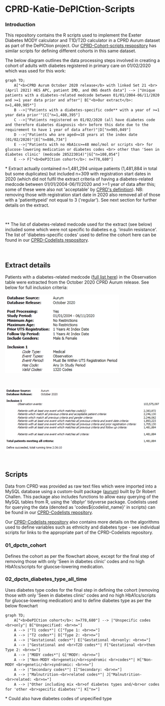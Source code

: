 # CPRD-Katie-DePICtion-Scripts

### Introduction

This repository contains the R scripts used to implement the Exeter Diabetes MODY calculator and T1D/T2D calculator in a CPRD Aurum dataset as part of the DePICtion project. Our [CPRD-Cohort-scripts respository](https://github.com/Exeter-Diabetes/CPRD-Cohort-scripts) has similar scripts for defining different cohorts in this same dataset.

The below diagram outlines the data processing steps involved in creating a cohort of adults with diabetes registered in primary care on 01/02/2020 which was used for this work:

```mermaid
graph TD;
    A["<b>CPRD Aurum October 2020 release</b> with linked Set 21 <br> (April 2021) HES APC, patient IMD, and ONS death data"] --> |"Unique patients with a diabetes-related medcode between 01/01/2004-06/11/2020 and >=1 year data prior and after"| B["<b>Our extract</b>: n=1,480,985*"]
    B -->|"Patients with a diabetes-specific code** with a year of >=1 year data prior'"|C["n=1,480,395"]
    C -->|"Patients registered on 01/02/2020 (all have diabetes code and therefore diabetes diagnosis <br> before this date due to the requirement to have 1 year of data after)"|D["n=905,049"]
    D -->|"Patients who are aged>=18 years at the index date (01/02/2020)"|E["n=886,734"]
    E -->|"Patients with no HbA1cs>=48 mmol/mol or scripts <br> for glucose-lowering medication or diabetes codes <br> other than 'Seen in diabetes clinic' (medcode 285223014)"|G["n=108,054"]
    E --> F["<b>DePICtion cohort</b>: n=778,680"]
```

\* Extract actually contained n=1,481,294 unique patients (1,481,884 in total but some duplicates) but included n=309 with registration start dates in 2020 (which did not fulfil the extract criteria of having a diabetes-related medcode between 01/01/2004-06/11/2020 and >=1 year of data after this; some of these were also not 'acceptable' by [CPRD's definition](https://cprd.com/sites/default/files/2023-02/CPRD%20Aurum%20Glossary%20Terms%20v2.pdf)). NB: removing those with registration start date in 2020 also removed all of those with a 'patienttypeid' not equal to 3 ('regular'). See next section for further details on the extract.

&nbsp;

\** The list of diabetes-related medcode used for the extract (see below) included some which were not specific to diabetes e.g. 'insulin resistance'. The list of 'diabetes-specific codes' used to define the cohort here can be found in our [CPRD-Codelists respository](https://github.com/Exeter-Diabetes/CPRD-Codelists/blob/main/Diabetes/exeter_medcodelist_all_diabetes.txt).

&nbsp;

## Extract details
Patients with a diabetes-related medcode ([full list here](https://github.com/Exeter-Diabetes/CPRD-Katie-MASTERMIND-Scripts/blob/main/Extract-details/diab_med_codes_2020.txt)) in the Observation table were extracted from the October 2020 CPRD Aurum release. See below for full inclusion criteria:

<img src="https://github.com/Exeter-Diabetes/CPRD-Cohort-scripts/blob/main/Extract-details/download_details1.PNG" width="370">

&nbsp;

<img src="https://github.com/Exeter-Diabetes/CPRD-Cohort-scripts/blob/main/Extract-details/download_details2.PNG" width="700">

&nbsp;


## Scripts

Data from CPRD was provided as raw text files which were imported into a MySQL database using a custom-built package ([aurum](https://github.com/Exeter-Diabetes/CPRD-analysis-package)) built by Dr Robert Challen. This package also includes functions to allow easy querying of the MySQL tables from R, using the 'dbplyr' tidyverse package. Codelists used for querying the data (denoted as 'codes${codelist_name}' in scripts) can be found in our [CPRD-Codelists repository](https://github.com/Exeter-Diabetes/CPRD-Codelists). 

Our [CPRD-Codelists repository](https://github.com/Exeter-Diabetes/CPRD-Codelists) also contains more details on the algorithms used to define variables such as ethnicity and diabetes type - see individual scripts for links to the appropriate part of the CPRD-Codelists repository.

### 01_dpctn_cohort
Defines the cohort as per the flowchart above, except for the final step of removing those with only 'Seen in diabetes clinic' codes and no high HbA1cs/scripts for gluocse-lowering medication.

### 02_dpctn_diabetes_type_all_time
Uses diabetes type codes for the final step in defining the cohort (removing those with only 'Seen in diabetes clinic' codes and no high HbA1cs/scripts for gluocse-lowering medication) and to define diabetes type as per the below flowchart

```mermaid
graph TD;
    A["<b>DePICtion cohort</b>: n=778,680"] --> |"Unspecific codes <br>only"| B["Unspecified: <br>n="]
    A --> |"T1 codes*"| C["Type 1: <br>n="]
    A --> |"T2 codes*"| D["Type 2: <br>n="]
    A --> |"Gestational codes*"| E["Gestational <br>only: <br>n="]
    A --> |"Gestational and <br>T2D codes*"| F["Gestational <br>then Type 2: <br>n="]
    A --> |"MODY codes*"| G["MODY: <br>n="]
    A --> |"Non-MODY <br>genetic/<br>syndromic <br>codes*"| H["Non-MODY <br>genetic/<br>syndromic: <br>n="]
    A --> |"Secondary codes*"| I["Secondary: <br>n="]
    A --> |"Malnutrition-<br>related codes*"| J["Malnutrition-<br>related: <br>n="]
    A --> |"Other including mix <br>of diabetes types and/<br>or codes for 'other <br>specific diabetes'"| K["n="]
```

\* Could also have diabetes codes of unpecified type





